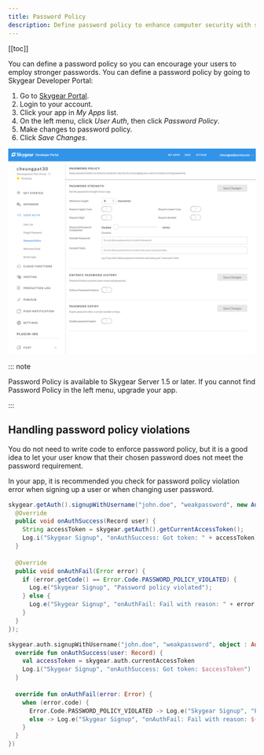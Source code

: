 ```yaml
---
title: Password Policy
description: Define password policy to enhance computer security with stronger passwords.
---
```


[[toc]]

You can define a password policy so you can encourage your users to employ
stronger passwords. You can define a password policy by going to Skygear
Developer Portal:

1. Go to [Skygear Portal](https://portal.skygear.io/).
2. Login to your account.
3. Click your app in *My Apps* list.
4. On the left menu, click *User Auth*, then click *Password Policy*.
5. Make changes to password policy.
6. Click *Save Changes*.

![Password policy screen](/assets/common/password-policy-screen.png)

::: note

Password Policy is available to Skygear Server 1.5 or later. If you cannot find
Password Policy in the left menu, upgrade your app.

:::

## Handling password policy violations

You do not need to write code to enforce password policy, but it is a good idea
to let your user know that their chosen password does not meet the password
requirement.

In your app, it is recommended you check for password policy violation error
when signing up a user or when changing user password.

```java
skygear.getAuth().signupWithUsername("john.doe", "weakpassword", new AuthResponseHandler() {
  @Override
  public void onAuthSuccess(Record user) {
    String accessToken = skygear.getAuth().getCurrentAccessToken();
    Log.i("Skygear Signup", "onAuthSuccess: Got token: " + accessToken);
  }

  @Override
  public void onAuthFail(Error error) {
    if (error.getCode() == Error.Code.PASSWORD_POLICY_VIOLATED) {
      Log.e("Skygear Signup", "Password policy violated");
    } else {
      Log.e("Skygear Signup", "onAuthFail: Fail with reason: " + error.getMessage());
    }
  }
});
```
```kotlin
skygear.auth.signupWithUsername("john.doe", "weakpassword", object : AuthResponseHandler() {
  override fun onAuthSuccess(user: Record) {
    val accessToken = skygear.auth.currentAccessToken
    Log.i("Skygear Signup", "onAuthSuccess: Got token: $accessToken")
  }

  override fun onAuthFail(error: Error) {
    when (error.code) {
      Error.Code.PASSWORD_POLICY_VIOLATED -> Log.e("Skygear Signup", "Password Policy Violated")
      else -> Log.e("Skygear Signup", "onAuthFail: Fail with reason: ${error.message}")
    }
  }
})
```
